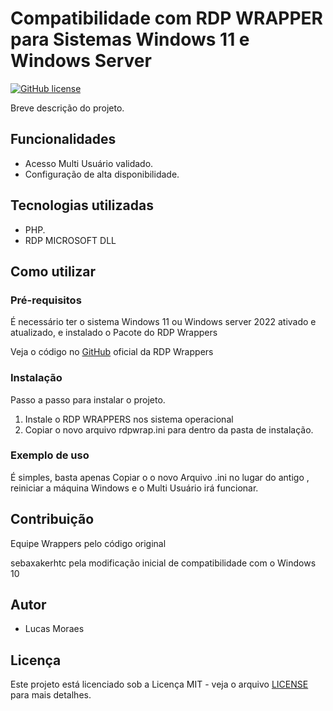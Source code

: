 # Compatibilidade com RDP WRAPPER para Sistemas Windows 11 e Windows Server

[![GitHub license](https://img.shields.io/badge/license-MIT-blue.svg)](https://github.com/seu-usuario/nome-do-projeto/blob/main/LICENSE)

Breve descrição do projeto.

## Funcionalidades

- Acesso Multi Usuário validado.
- Configuração de alta disponibilidade.

## Tecnologias utilizadas

- PHP.
- RDP MICROSOFT DLL

## Como utilizar

### Pré-requisitos

É necessário ter o sistema Windows 11 ou Windows server 2022 ativado e atualizado, e instalado o Pacote do RDP Wrappers

Veja o código no [GitHub](https://github.com/stascorp/rdpwrap/releases) oficial da RDP Wrappers

### Instalação

Passo a passo para instalar o projeto.

1. Instale o RDP WRAPPERS  nos sistema operacional
2. Copiar o novo arquivo rdpwrap.ini para dentro da pasta de instalação.

### Exemplo de uso

É simples, basta apenas Copiar o o novo Arquivo .ini no lugar do antigo , reiniciar a máquina Windows e o Multi Usuário irá funcionar.

## Contribuição

Equipe Wrappers pelo código original
 
sebaxakerhtc pela modificação inicial de compatibilidade com o Windows 10

## Autor

- Lucas Moraes

## Licença

Este projeto está licenciado sob a Licença MIT - veja o arquivo [LICENSE](LICENSE) para mais detalhes.
